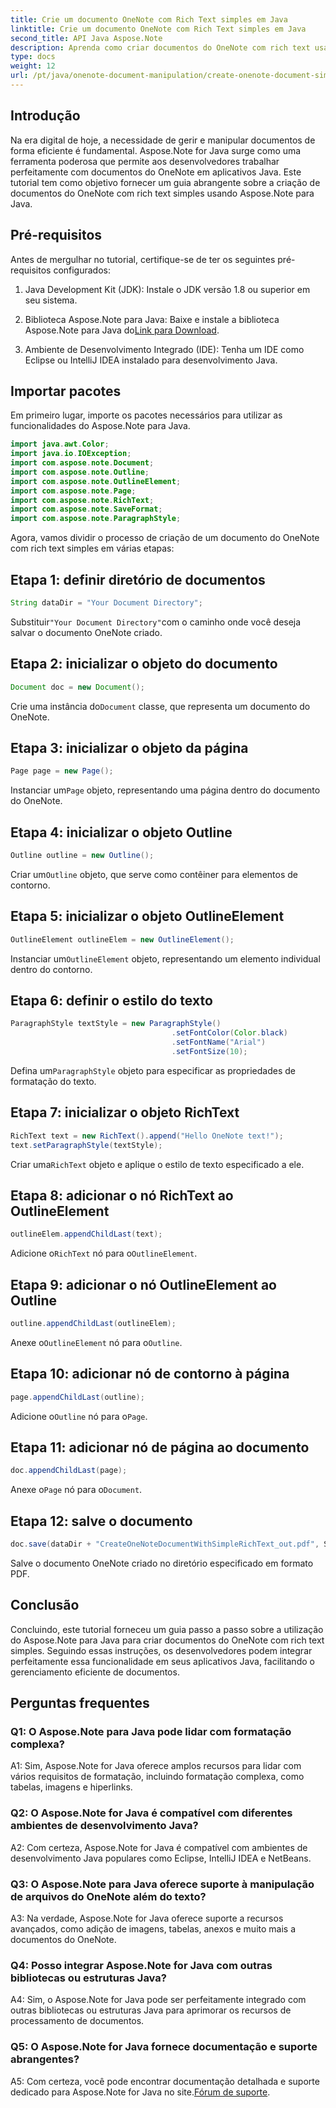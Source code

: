 ```yaml
---
title: Crie um documento OneNote com Rich Text simples em Java
linktitle: Crie um documento OneNote com Rich Text simples em Java
second_title: API Java Aspose.Note
description: Aprenda como criar documentos do OneNote com rich text usando Aspose.Note Java. Integre essa funcionalidade aos seus aplicativos Java para um gerenciamento eficiente de documentos.
type: docs
weight: 12
url: /pt/java/onenote-document-manipulation/create-onenote-document-simple-rich-text/
---
```

## Introdução

Na era digital de hoje, a necessidade de gerir e manipular documentos de forma eficiente é fundamental. Aspose.Note for Java surge como uma ferramenta poderosa que permite aos desenvolvedores trabalhar perfeitamente com documentos do OneNote em aplicativos Java. Este tutorial tem como objetivo fornecer um guia abrangente sobre a criação de documentos do OneNote com rich text simples usando Aspose.Note para Java.

## Pré-requisitos

Antes de mergulhar no tutorial, certifique-se de ter os seguintes pré-requisitos configurados:

1. Java Development Kit (JDK): Instale o JDK versão 1.8 ou superior em seu sistema.
   
2.  Biblioteca Aspose.Note para Java: Baixe e instale a biblioteca Aspose.Note para Java do[Link para Download](https://releases.aspose.com/note/java/).
   
3. Ambiente de Desenvolvimento Integrado (IDE): Tenha um IDE como Eclipse ou IntelliJ IDEA instalado para desenvolvimento Java.

## Importar pacotes

Em primeiro lugar, importe os pacotes necessários para utilizar as funcionalidades do Aspose.Note para Java.

```java
import java.awt.Color;
import java.io.IOException;
import com.aspose.note.Document;
import com.aspose.note.Outline;
import com.aspose.note.OutlineElement;
import com.aspose.note.Page;
import com.aspose.note.RichText;
import com.aspose.note.SaveFormat;
import com.aspose.note.ParagraphStyle;
```

Agora, vamos dividir o processo de criação de um documento do OneNote com rich text simples em várias etapas:

## Etapa 1: definir diretório de documentos

```java
String dataDir = "Your Document Directory";
```

 Substituir`"Your Document Directory"`com o caminho onde você deseja salvar o documento OneNote criado.

## Etapa 2: inicializar o objeto do documento

```java
Document doc = new Document();
```

 Crie uma instância do`Document` classe, que representa um documento do OneNote.

## Etapa 3: inicializar o objeto da página

```java
Page page = new Page();
```

 Instanciar um`Page` objeto, representando uma página dentro do documento do OneNote.

## Etapa 4: inicializar o objeto Outline

```java
Outline outline = new Outline();
```

 Criar um`Outline` objeto, que serve como contêiner para elementos de contorno.

## Etapa 5: inicializar o objeto OutlineElement

```java
OutlineElement outlineElem = new OutlineElement();
```

 Instanciar um`OutlineElement` objeto, representando um elemento individual dentro do contorno.

## Etapa 6: definir o estilo do texto

```java
ParagraphStyle textStyle = new ParagraphStyle()
                                    .setFontColor(Color.black)
                                    .setFontName("Arial")
                                    .setFontSize(10);
```

 Defina um`ParagraphStyle` objeto para especificar as propriedades de formatação do texto.

## Etapa 7: inicializar o objeto RichText

```java
RichText text = new RichText().append("Hello OneNote text!");
text.setParagraphStyle(textStyle);
```

 Criar uma`RichText` objeto e aplique o estilo de texto especificado a ele.

## Etapa 8: adicionar o nó RichText ao OutlineElement

```java
outlineElem.appendChildLast(text);
```

 Adicione o`RichText` nó para o`OutlineElement`.

## Etapa 9: adicionar o nó OutlineElement ao Outline

```java
outline.appendChildLast(outlineElem);
```

 Anexe o`OutlineElement` nó para o`Outline`.

## Etapa 10: adicionar nó de contorno à página

```java
page.appendChildLast(outline);
```

 Adicione o`Outline` nó para o`Page`.

## Etapa 11: adicionar nó de página ao documento

```java
doc.appendChildLast(page);
```

 Anexe o`Page` nó para o`Document`.

## Etapa 12: salve o documento

```java
doc.save(dataDir + "CreateOneNoteDocumentWithSimpleRichText_out.pdf", SaveFormat.Pdf);
```

Salve o documento OneNote criado no diretório especificado em formato PDF.

## Conclusão

Concluindo, este tutorial forneceu um guia passo a passo sobre a utilização do Aspose.Note para Java para criar documentos do OneNote com rich text simples. Seguindo essas instruções, os desenvolvedores podem integrar perfeitamente essa funcionalidade em seus aplicativos Java, facilitando o gerenciamento eficiente de documentos.

## Perguntas frequentes

### Q1: O Aspose.Note para Java pode lidar com formatação complexa?

A1: Sim, Aspose.Note for Java oferece amplos recursos para lidar com vários requisitos de formatação, incluindo formatação complexa, como tabelas, imagens e hiperlinks.

### Q2: O Aspose.Note for Java é compatível com diferentes ambientes de desenvolvimento Java?

A2: Com certeza, Aspose.Note for Java é compatível com ambientes de desenvolvimento Java populares como Eclipse, IntelliJ IDEA e NetBeans.

### Q3: O Aspose.Note para Java oferece suporte à manipulação de arquivos do OneNote além do texto?

A3: Na verdade, Aspose.Note for Java oferece suporte a recursos avançados, como adição de imagens, tabelas, anexos e muito mais a documentos do OneNote.

### Q4: Posso integrar Aspose.Note for Java com outras bibliotecas ou estruturas Java?

A4: Sim, o Aspose.Note for Java pode ser perfeitamente integrado com outras bibliotecas ou estruturas Java para aprimorar os recursos de processamento de documentos.

### Q5: O Aspose.Note for Java fornece documentação e suporte abrangentes?

 A5: Com certeza, você pode encontrar documentação detalhada e suporte dedicado para Aspose.Note for Java no site.[Fórum de suporte](https://forum.aspose.com/c/note/28).